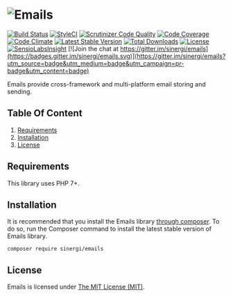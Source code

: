 # ![Emails](https://cdn.rawgit.com/sinergi/emails/master/emails-logo.svg "Emails")

[![Build Status](https://api.travis-ci.org/sinergi/emails.svg?branch=master)](https://travis-ci.org/sinergi/emails)
[![StyleCI](https://styleci.io/repos/15456713/shield)](https://styleci.io/repos/15456713)
[![Scrutinizer Code Quality](https://scrutinizer-ci.com/g/sinergi/emails/badges/quality-score.png?b=master)](https://scrutinizer-ci.com/g/sinergi/emails/?branch=master)
[![Code Coverage](https://scrutinizer-ci.com/g/sinergi/emails/badges/coverage.png?b=master)](https://scrutinizer-ci.com/g/sinergi/emails/?branch=master)
[![Code Climate](https://codeclimate.com/github/sinergi/emails/badges/gpa.svg)](https://codeclimate.com/github/sinergi/emails)
[![Latest Stable Version](http://img.shields.io/packagist/v/sinergi/emails.svg?style=flat)](https://packagist.org/packages/sinergi/emails)
[![Total Downloads](https://img.shields.io/packagist/dt/sinergi/emails.svg?style=flat)](https://packagist.org/packages/sinergi/emails)
[![License](https://img.shields.io/packagist/l/sinergi/emails.svg?style=flat)](https://packagist.org/packages/sinergi/emails)
[![SensioLabsInsight](https://insight.sensiolabs.com/projects/4a9cc9ed-22da-4f03-aa18-9c0c2430c7b6/mini.png)](https://insight.sensiolabs.com/projects/4a9cc9ed-22da-4f03-aa18-9c0c2430c7b6)
[![Join the chat at https://gitter.im/sinergi/emails](https://badges.gitter.im/sinergi/emails.svg)](https://gitter.im/sinergi/emails?utm_source=badge&utm_medium=badge&utm_campaign=pr-badge&utm_content=badge)

Emails provide cross-framework and multi-platform email storing and sending.

## Table Of Content

1. [Requirements](#requirements)
2. [Installation](#installation)
3. [License](#license-section)

<a name="requirements"></a>
## Requirements

This library uses PHP 7+.

<a name="installation"></a>
## Installation

It is recommended that you install the Emails library [through composer](http://getcomposer.org/). To do so,
run the Composer command to install the latest stable version of Emails library.

```shell
composer require sinergi/emails
```

<a name="license-section"></a>
## License

Emails is licensed under [The MIT License (MIT)](LICENSE).

